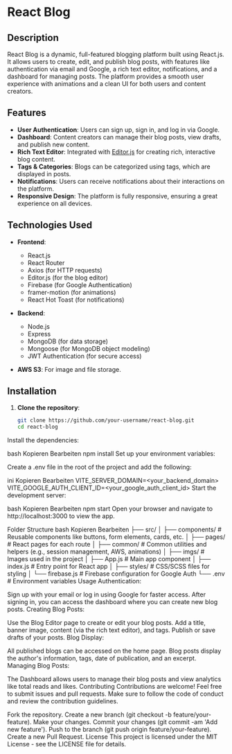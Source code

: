 # React Blog

## Description

React Blog is a dynamic, full-featured blogging platform built using React.js. It allows users to create, edit, and publish blog posts, with features like authentication via email and Google, a rich text editor, notifications, and a dashboard for managing posts. The platform provides a smooth user experience with animations and a clean UI for both users and content creators.

## Features

- **User Authentication**: Users can sign up, sign in, and log in via Google.
- **Dashboard**: Content creators can manage their blog posts, view drafts, and publish new content.
- **Rich Text Editor**: Integrated with [Editor.js](https://editorjs.io/) for creating rich, interactive blog content.
- **Tags & Categories**: Blogs can be categorized using tags, which are displayed in posts.
- **Notifications**: Users can receive notifications about their interactions on the platform.
- **Responsive Design**: The platform is fully responsive, ensuring a great experience on all devices.

## Technologies Used

- **Frontend**:
  - React.js
  - React Router
  - Axios (for HTTP requests)
  - Editor.js (for the blog editor)
  - Firebase (for Google Authentication)
  - framer-motion (for animations)
  - React Hot Toast (for notifications)
  
- **Backend**:
  - Node.js
  - Express
  - MongoDB (for data storage)
  - Mongoose (for MongoDB object modeling)
  - JWT Authentication (for secure access)

- **AWS S3**: For image and file storage.

## Installation

1. **Clone the repository**:

   ```bash
   git clone https://github.com/your-username/react-blog.git
   cd react-blog
Install the dependencies:

bash
Kopieren
Bearbeiten
npm install
Set up your environment variables:

Create a .env file in the root of the project and add the following:

ini
Kopieren
Bearbeiten
VITE_SERVER_DOMAIN=<your_backend_domain>
VITE_GOOGLE_AUTH_CLIENT_ID=<your_google_auth_client_id>
Start the development server:

bash
Kopieren
Bearbeiten
npm start
Open your browser and navigate to http://localhost:3000 to view the app.

Folder Structure
bash
Kopieren
Bearbeiten
├── src/
│   ├── components/           # Reusable components like buttons, form elements, cards, etc.
│   ├── pages/                # React pages for each route
│   ├── common/               # Common utilities and helpers (e.g., session management, AWS, animations)
│   ├── imgs/                 # Images used in the project
│   ├── App.js                # Main app component
│   ├── index.js              # Entry point for React app
│   ├── styles/               # CSS/SCSS files for styling
│   └── firebase.js           # Firebase configuration for Google Auth
└── .env                      # Environment variables
Usage
Authentication:

Sign up with your email or log in using Google for faster access.
After signing in, you can access the dashboard where you can create new blog posts.
Creating Blog Posts:

Use the Blog Editor page to create or edit your blog posts.
Add a title, banner image, content (via the rich text editor), and tags.
Publish or save drafts of your posts.
Blog Display:

All published blogs can be accessed on the home page.
Blog posts display the author's information, tags, date of publication, and an excerpt.
Managing Blog Posts:

The Dashboard allows users to manage their blog posts and view analytics like total reads and likes.
Contributing
Contributions are welcome! Feel free to submit issues and pull requests. Make sure to follow the code of conduct and review the contribution guidelines.

Fork the repository.
Create a new branch (git checkout -b feature/your-feature).
Make your changes.
Commit your changes (git commit -am 'Add new feature').
Push to the branch (git push origin feature/your-feature).
Create a new Pull Request.
License
This project is licensed under the MIT License - see the LICENSE file for details.
